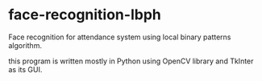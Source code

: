 # face-recognition-lbph
Face recognition for attendance system using local binary patterns algorithm.

this program is written mostly in Python using OpenCV library and TkInter as its GUI.
